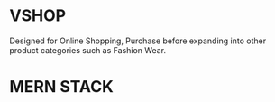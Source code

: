 # VSHOP
 Designed for Online Shopping, Purchase before expanding into other product categories such as Fashion Wear.
 
 <h1> MERN STACK </h1>
